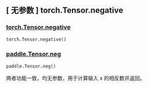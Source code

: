 ## [ 无参数 ] torch.Tensor.negative

### [torch.Tensor.negative](https://pytorch.org/docs/stable/generated/torch.negative.html#torch.negative)

```python
torch.Tensor.negative()
```

### [paddle.Tensor.neg](https://www.paddlepaddle.org.cn/documentation/docs/zh/api/paddle/neg_cn.html#cn-api-paddle-neg)

```python
paddle.Tensor.neg()
```



两者功能一致，均无参数，用于计算输入 x 的相反数并返回。
